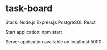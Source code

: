 # task-board

Stack:
Node.js
Expressjs
PostgreSQL
React

Start application:
npm start

Server application available on localhost:5000

